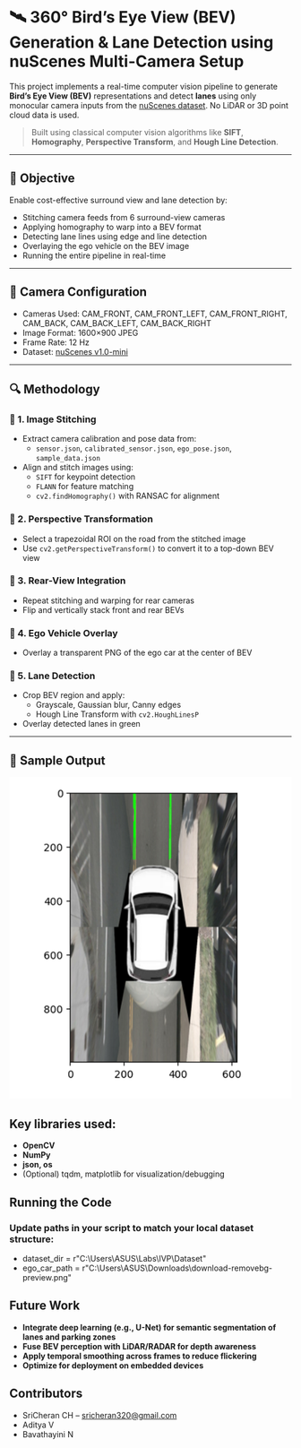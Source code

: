 # 🛰️ 360° Bird’s Eye View (BEV) Generation & Lane Detection using nuScenes Multi-Camera Setup

This project implements a real-time computer vision pipeline to generate **Bird’s Eye View (BEV)** representations and detect **lanes** using only monocular camera inputs from the [nuScenes dataset](https://www.nuscenes.org/nuscenes#download). No LiDAR or 3D point cloud data is used.

> Built using classical computer vision algorithms like **SIFT**, **Homography**, **Perspective Transform**, and **Hough Line Detection**.

---

## 🎯 Objective

Enable cost-effective surround view and lane detection by:
- Stitching camera feeds from 6 surround-view cameras
- Applying homography to warp into a BEV format
- Detecting lane lines using edge and line detection
- Overlaying the ego vehicle on the BEV image
- Running the entire pipeline in real-time

---

## 🎥 Camera Configuration

- Cameras Used: CAM_FRONT, CAM_FRONT_LEFT, CAM_FRONT_RIGHT, CAM_BACK, CAM_BACK_LEFT, CAM_BACK_RIGHT
- Image Format: 1600×900 JPEG
- Frame Rate: 12 Hz
- Dataset: [nuScenes v1.0-mini](https://www.nuscenes.org/nuscenes#download)

---

## 🔍 Methodology

### 🔹 1. Image Stitching
- Extract camera calibration and pose data from:
  - `sensor.json`, `calibrated_sensor.json`, `ego_pose.json`, `sample_data.json`
- Align and stitch images using:
  - `SIFT` for keypoint detection
  - `FLANN` for feature matching
  - `cv2.findHomography()` with RANSAC for alignment

### 🔹 2. Perspective Transformation
- Select a trapezoidal ROI on the road from the stitched image
- Use `cv2.getPerspectiveTransform()` to convert it to a top-down BEV view

### 🔹 3. Rear-View Integration
- Repeat stitching and warping for rear cameras
- Flip and vertically stack front and rear BEVs

### 🔹 4. Ego Vehicle Overlay
- Overlay a transparent PNG of the ego car at the center of BEV

### 🔹 5. Lane Detection
- Crop BEV region and apply:
  - Grayscale, Gaussian blur, Canny edges
  - Hough Line Transform with `cv2.HoughLinesP`
- Overlay detected lanes in green

---

## 🧪 Sample Output

![BEV Output](Screenshot%202025-04-23%20103845.png)

## Key libraries used:

- **OpenCV**
- **NumPy**
- **json, os**
- (Optional) tqdm, matplotlib for visualization/debugging

## Running the Code
### Update paths in your script to match your local dataset structure:
- dataset_dir = r"C:\Users\ASUS\Labs\IVP\Dataset"
- ego_car_path = r"C:\Users\ASUS\Downloads\download-removebg-preview.png"

## Future Work
- **Integrate deep learning (e.g., U-Net) for semantic segmentation of lanes and parking zones**
- **Fuse BEV perception with LiDAR/RADAR for depth awareness**
- **Apply temporal smoothing across frames to reduce flickering**
- **Optimize for deployment on embedded devices**

## Contributors
- SriCheran CH – sricheran320@gmail.com
- Aditya V
- Bavathayini N

